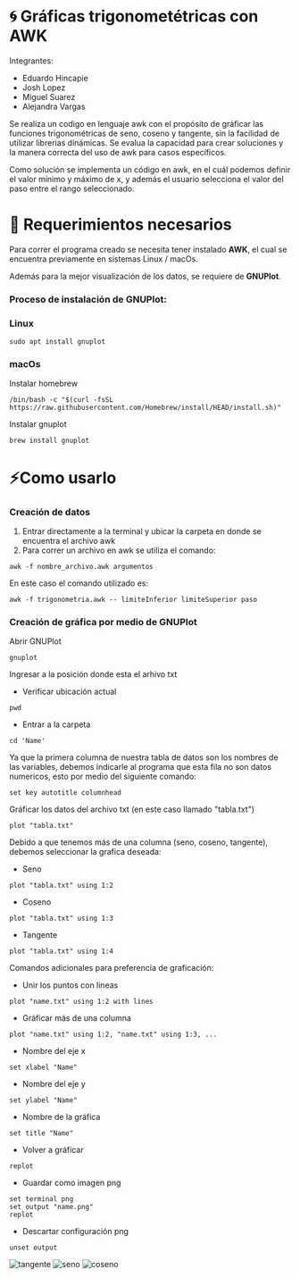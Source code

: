 # 🌀 Gráficas trigonometétricas con AWK

Integrantes:

- Eduardo Hincapie 
- Josh Lopez 
- Miguel Suarez 
- Alejandra Vargas

Se realiza un codigo en lenguaje awk con el propósito de gráficar las funciones trigonométricas de seno, coseno y tangente, sin la facilidad de utilizar librerias dinámicas. Se evalua la capacidad para crear soluciones y la manera correcta del uso de awk para casos específicos.

Como solución se implementa un código en awk, en el cuál podemos definir el valor mínimo y máximo de x, y además el usuario selecciona el valor del paso entre el rango seleccionado.



# 🧷 Requerimientos necesarios

Para correr el programa creado se necesita tener instalado **AWK**, el cual se encuentra previamente en sistemas Linux / macOs.

Además para la mejor visualización de los datos, se requiere de **GNUPlot**.

### Proceso de instalación de GNUPlot: 

### Linux
```
sudo apt install gnuplot
```



### macOs
Instalar homebrew
```
/bin/bash -c "$(curl -fsSL https://raw.githubusercontent.com/Homebrew/install/HEAD/install.sh)"
```

Instalar gnuplot
```
brew install gnuplot
```



# ⚡Como usarlo

### Creación de datos

1. Entrar directamente a la terminal y ubicar la carpeta en donde se encuentra el archivo awk
2. Para correr un archivo en awk se utiliza el comando:

```
awk -f nombre_archivo.awk argumentos
```

En este caso el comando utilizado es:
```
awk -f trigonometria.awk -- limiteInferior limiteSuperior paso
```

### Creación de gráfica por medio de GNUPlot

Abrir GNUPlot
```
gnuplot
```

Ingresar a la posición donde esta el arhivo txt
- Verificar ubicación actual
```
pwd
```
- Entrar a la carpeta
```
cd 'Name'
```

Ya que la primera columna de nuestra tabla de datos son los nombres de las variables, debemos indicarle al programa que esta fila no son datos numericos, esto por medio del siguiente comando:
```
set key autotitle columnhead
```

Gráficar los datos del archivo txt (en este caso llamado "tabla.txt")
```
plot "tabla.txt"
```

Debido a que tenemos más de una columna (seno, coseno, tangente), debemos seleccionar la grafica deseada:

- Seno
```
plot "tabla.txt" using 1:2
```

- Coseno
```
plot "tabla.txt" using 1:3
```

- Tangente
```
plot "tabla.txt" using 1:4
```

Comandos adicionales para preferencia de graficación:
- Unir los puntos con lineas
```
plot "name.txt" using 1:2 with lines
```

- Gráficar más de una columna
```
plot "name.txt" using 1:2, "name.txt" using 1:3, ...
```

- Nombre del eje x
```
set xlabel "Name"
```

- Nombre del eje y
```
set ylabel "Name"
```

- Nombre de la gráfica
```
set title "Name"
```

- Volver a gráficar
```
replot
```

- Guardar como imagen png
```
set terminal png
set output "name.png"
replot
```

- Descartar configuración png
```
unset output
```

![tangente](https://github.com/user-attachments/assets/fe354ec9-3366-4d55-ba1f-0c95df170c3f)
![seno](https://github.com/user-attachments/assets/a241b61b-0a4d-4aec-9ccb-443afae1b53c)
![coseno](https://github.com/user-attachments/assets/b2253059-c222-402b-a974-ba40ca2b0f22)

